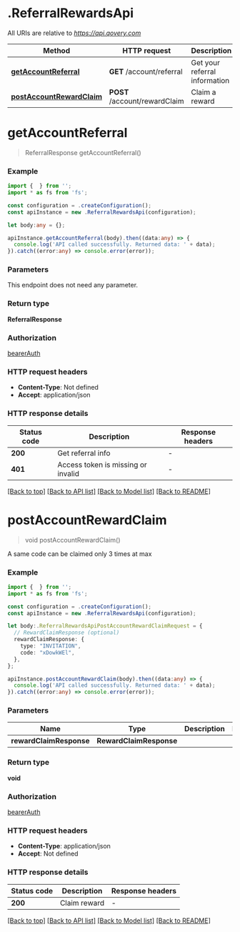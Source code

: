 # .ReferralRewardsApi

All URIs are relative to *https://api.qovery.com*

Method | HTTP request | Description
------------- | ------------- | -------------
[**getAccountReferral**](ReferralRewardsApi.md#getAccountReferral) | **GET** /account/referral | Get your referral information
[**postAccountRewardClaim**](ReferralRewardsApi.md#postAccountRewardClaim) | **POST** /account/rewardClaim | Claim a reward


# **getAccountReferral**
> ReferralResponse getAccountReferral()


### Example


```typescript
import {  } from '';
import * as fs from 'fs';

const configuration = .createConfiguration();
const apiInstance = new .ReferralRewardsApi(configuration);

let body:any = {};

apiInstance.getAccountReferral(body).then((data:any) => {
  console.log('API called successfully. Returned data: ' + data);
}).catch((error:any) => console.error(error));
```


### Parameters
This endpoint does not need any parameter.


### Return type

**ReferralResponse**

### Authorization

[bearerAuth](README.md#bearerAuth)

### HTTP request headers

 - **Content-Type**: Not defined
 - **Accept**: application/json


### HTTP response details
| Status code | Description | Response headers |
|-------------|-------------|------------------|
**200** | Get referral info |  -  |
**401** | Access token is missing or invalid |  -  |

[[Back to top]](#) [[Back to API list]](README.md#documentation-for-api-endpoints) [[Back to Model list]](README.md#documentation-for-models) [[Back to README]](README.md)

# **postAccountRewardClaim**
> void postAccountRewardClaim()

A same code can be claimed only 3 times at max

### Example


```typescript
import {  } from '';
import * as fs from 'fs';

const configuration = .createConfiguration();
const apiInstance = new .ReferralRewardsApi(configuration);

let body:.ReferralRewardsApiPostAccountRewardClaimRequest = {
  // RewardClaimResponse (optional)
  rewardClaimResponse: {
    type: "INVITATION",
    code: "xDowkWEl",
  },
};

apiInstance.postAccountRewardClaim(body).then((data:any) => {
  console.log('API called successfully. Returned data: ' + data);
}).catch((error:any) => console.error(error));
```


### Parameters

Name | Type | Description  | Notes
------------- | ------------- | ------------- | -------------
 **rewardClaimResponse** | **RewardClaimResponse**|  |


### Return type

**void**

### Authorization

[bearerAuth](README.md#bearerAuth)

### HTTP request headers

 - **Content-Type**: application/json
 - **Accept**: Not defined


### HTTP response details
| Status code | Description | Response headers |
|-------------|-------------|------------------|
**200** | Claim reward |  -  |

[[Back to top]](#) [[Back to API list]](README.md#documentation-for-api-endpoints) [[Back to Model list]](README.md#documentation-for-models) [[Back to README]](README.md)


